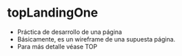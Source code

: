 # topLandingOne
 - Práctica de desarrollo de una página
 - Básicamente, es un wireframe de una supuesta página.
 - Para más detalle véase TOP